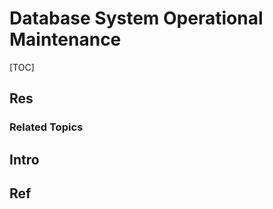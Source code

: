 # Database System Operational Maintenance

[TOC]



## Res
### Related Topics



## Intro


## Ref

